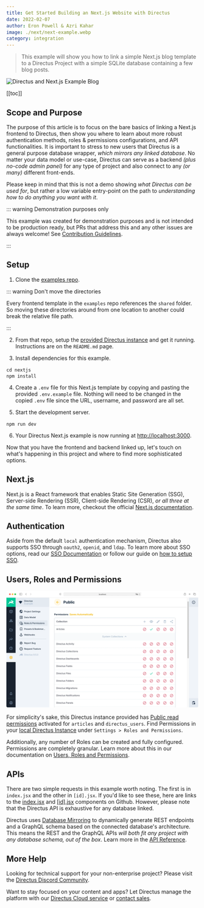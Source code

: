 ```yaml
---
title: Get Started Building an Next.js Website with Directus
date: 2022-02-07
author: Eron Powell & Azri Kahar
image: ./next/next-example.webp
category: integration
---
```


> This example will show you how to link a simple Next.js blog template to a Directus Project with a simple SQLite database containing a few blog posts.

![Directus and Next.js Example Blog](nextjs-example-blog-20220204A.webp)

[[toc]]

## Scope and Purpose

The purpose of this article is to focus on the bare basics of linking a Next.js frontend to Directus, then show you where to learn about more robust authentication methods, roles & permissions configurations, and API functionalities. It is important to stress to new users that Directus is a general purpose database wrapper, _which mirrors any linked database_. No matter your data model or use-case, Directus can serve as a backend *(plus no-code admin panel)* for any type of project and also connect to any *(or many)* different front-ends.

Please keep in mind that this is not a demo showing _what Directus can be used for_, but rather a low variable entry-point on the path to _understanding how to do anything you want with it_.

::: warning Demonstration purposes only

 This example was created for demonstration purposes and is not intended to be production ready, but PRs that address this and any other issues are always welcome! See [Contribution Guidelines](https://docs.directus.io/contributing/introduction/).

:::


## Setup

1. Clone the [examples repo](https://github.com/directus/examples).

::: warning Don't move the directories

Every frontend template in the `examples` repo references the `shared` folder. So moving these directories around from one location to another could break the relative file path.

:::

2. From that repo, setup the [provided Directus instance](https://github.com/directus/examples/tree/main/directus) and get it running. Instructions are on the `README.md` page.

3. Install dependencies for this example.

```
cd nextjs
npm install
```

4. Create a `.env` file for this Next.js template by copying and pasting the provided `.env.example` file. Nothing will need to be changed in the copied `.env` file since the URL, username, and password are all set.

5. Start the development server.

```
npm run dev
```

6. Your Directus Next.js example is now running at <http://localhost:3000>.

Now that you have the frontend and backend linked up, let's touch on what's happening in this project and where to find more sophisticated options.

## Next.js

Next.js is a React framework that enables Static Site Generation (SSG), Server-side Rendering (SSR), Client-side Rendering (CSR), _or all three at the same time_. To learn more, checkout the official [Next.js documentation](https://nextjs.org/docs/basic-features/pages).

## Authentication

Aside from the default `local` authentication mechanism, Directus also supports SSO through `oauth2`, `openid`, and `ldap`. To learn more about SSO options, read our [SSO Documentation](https://docs.directus.io/configuration/config-options/#authentication) or follow our guide on [how to setup SSO](https://docs.directus.io/configuration/sso/).

## Users, Roles and Permissions

![Directus Permissions](roles-and-permissions-20220204A.webp)

For simplicity's sake, this Directus instance provided has [Public read permissions](https://docs.directus.io/getting-started/quickstart/#_6-set-role-public-permissions) activated for `articles` and `directus_users`. Find Permissions in your [local Directus Instance](http://localhost:8055/admin/settings/roles/public) under `Settings > Roles and Permissions`.

Additionally, any number of Roles can be created and fully configured. Permissions are completely granular. Learn more about this in our documentation on [Users, Roles and Permissions](https://docs.directus.io/configuration/users-roles-permissions/).

## APIs

There are two simple requests in this example worth noting. The first is in `index.jsx` and the other in `[id].jsx`. If you'd like to see these, here are links to the [index.jsx](https://github.com/directus/examples/blob/main/nextjs/pages/index.jsx) and [[id].jsx](https://github.com/directus/examples/blob/main/nextjs/pages/articles/%5Bid%5D.jsx) components on Github. However, please note that the Directus API is exhaustive for any database linked.

Directus uses [Database Mirroring](https://docs.directus.io/getting-started/introduction/#database-mirroring) to dynamically generate REST endpoints and a GraphQL schema based on the connected database's architecture. This means the REST and the GraphQL APIs _will both fit any project with any database schema, out of the box_. Learn more in the [API Reference](https://docs.directus.io/reference/introduction/).

## More Help

Looking for technical support for your non-enterprise project? Please visit the [Directus Discord Community](https://directus.chat/).

Want to stay focused on your content and apps? Let Directus manage the platform with our [Directus Cloud service](https://directus.io/pricing/) or [contact sales](https://directus.io/contact/).
